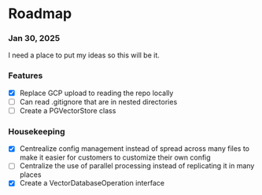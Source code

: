 # Roadmap

### Jan 30, 2025
I need a place to put my ideas so this will be it.

### Features
- [X] Replace GCP upload to reading the repo locally
- [ ] Can read .gitignore that are in nested directories
- [ ] Create a PGVectorStore class

### Housekeeping
- [X] Centrealize config management instead of spread across many files to make it easier for customers to customize their own config
- [ ] Centralize the use of parallel processing instead of replicating it in many places
- [X] Create a VectorDatabaseOperation interface
